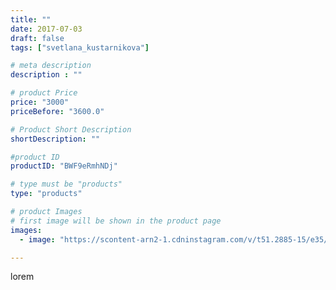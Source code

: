 ```yaml
---
title: ""
date: 2017-07-03
draft: false
tags: ["svetlana_kustarnikova"]

# meta description
description : ""

# product Price
price: "3000"
priceBefore: "3600.0"

# Product Short Description
shortDescription: ""

#product ID
productID: "BWF9eRmhNDj"

# type must be "products"
type: "products"

# product Images
# first image will be shown in the product page
images:
  - image: "https://scontent-arn2-1.cdninstagram.com/v/t51.2885-15/e35/19624880_430147114036999_9067515434688839680_n.jpg?se=7&tp=1&_nc_ht=scontent-arn2-1.cdninstagram.com&_nc_cat=107&_nc_ohc=tFFM18KPiWsAX90gNT5&ccb=7-4&oh=ff926d16d545410611f567488302f6b7&oe=6084C955&ig_cache_key=MTU1MDkxNjAwODAyMDMzMjc3MQ%3D%3D.2-ccb7-4"

---
```

lorem
